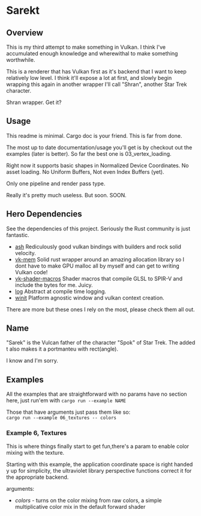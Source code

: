 # Sarekt

## Overview

This is my third attempt to make something in Vulkan.  I think I've accumulated enough knowledge and 
wherewithal to make something worthwhile.

This is a renderer that has Vulkan first as it's backend that I want to keep relatively low level.
I think it'll expose a lot at first, and slowly begin wrapping this again in another wrapper 
I'll call "Shran", another Star Trek character.

Shran wrapper.  Get it?

## Usage

This readme is minimal.  Cargo doc is your friend.  This is far from done.

The most up to date documentation/usage you'll get is by checkout out the examples (later is better).  So far the best one is 03_vertex_loading.

Right now it supports basic shapes in Normalized Device Coordinates.  No asset loading. No Uniform Buffers, Not even Index Buffers (yet).

Only one pipeline and render pass type.

Really it's pretty much useless.  But soon.  SOON.

## Hero Dependencies
See the dependencies of this project.  Seriously the Rust community is just fantastic.
* [ash](https://crates.io/crates/ash) Rediculously good vulkan bindings with builders and rock solid velocity.
* [vk-mem](https://crates.io/crates/vk-mem) Solid rust wrapper around an amazing allocation library so I dont have to make GPU malloc all by myself and can get to writing Vulkan code!
* [vk-shader-macros](https://crates.io/crates/vk-shader-macros) Shader macros that compile GLSL to SPIR-V and include the bytes for me.  Juicy.
* [log](https://crates.io/crates/log) Abstract at compile time logging.
* [winit](https://crates.io/crates/winit) Platform agnostic window and vulkan context creation.

There are more but these ones I rely on the most, please check them all out.

## Name
"Sarek" is the Vulcan father of the character "Spok"  of Star Trek. The added t also makes it a portmanteu with rect(angle).

I know and I'm sorry.

## Examples
All the examples that are straightforward with no params have no section here, just run'em with `cargo run --example NAME`

Those that have arguments just pass them like so:<br/>
`cargo run --example 06_textures -- colors`

### Example 6, Textures
This is where things finally start to get fun,there's a param to enable color mixing with the texture.

Starting with this example, the application coordinate space is right handed y 
up for simplicity, the ultraviolet library perspective functions correct it for the appropriate backend.

arguments:
* *colors* - turns on the color mixing from raw colors, a simple multiplicative color mix in the default forward shader
